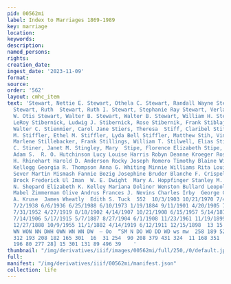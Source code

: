 ```yaml
---
pid: 00562mi
label: Index to Marriages 1869-1989
key: marriage
location: 
keywords: 
description: 
named_persons: 
rights: 
creation_date: 
ingest_date: '2023-11-09'
format: 
source: 
order: '562'
layout: cmhc_item
text: 'Stewart, Nettie E. Stewart, Othela C. Stewart, Randall Wayne Stewart, Robert
  Stewart, Ruth  Stewart, Ruth I. Stewart, Stephanie Ray Stewart, Verla Jean Stewart,
  W. Otis Stewart, Walter B. Stewart, Walter B. Stewart, William H. Stewart, William
  LeRoy Stibernick, Ludwig J. Stibernick, Rose Stibernik, Frank Stiblaj, Bernard Stickley,
  Walter C. Stienmier, Carol Jane Stiers, Theresa  Stiff, Claribel Stiffler, Charles
  M. Stiffler, Ethel M. Stiffler, Lyda Bell Stiffler, Matthew Stih, Vincent  Stiles,
  Marlene Stillebacker, Frank Stillings, William T. Stilwell, Elias Stilwell, John
  C. Stiner, Janet M. Stingley, Mary  Stipe, Florence Elizabeth Stipe, Josephine Stipel,
  Adam S.  R. O. Hutchinson Lucy Louise Harris Robyn Deanne Kroeger Rose Hinds  Charles
  H. Rhinehart Harold D. Anderson Rocky Joseph Romero Timothy Blaine Wilmot Jennie
  Kellogg Georgia R. Thompson Anna G. Whiting Minnie Williams Rita Louise Miller Marietta
  Sever Martin Mismash Fannie Bozig Josephine Bruder Blanche F. Crispell James Farris
  Brock Frederick Ul Iman  W. E. Dwight  Mary A. Hoppfinger Stanley M. Smith Horace
  N. Shepard Elizabeth K. Kelley Mariana Dolinor Wenston Bullard Leopoldina Koboska
  Mabel Zimmerman Olive Andrus Frances J. Nevins Charles Irby  George C. Moore Elof
  A. Kruse  James Wheatly  Edith S. Tuck  552  10/3/1903 10/21/1970 7/4/1985 2/8/1897
  7/2/1938 6/6/1936 6/25/1988 6/10/1973 1/19/1884 9/11/1901 4/20/1905 7/23/1898 6/15/1916
  7/31/1952 4/27/1919 8/18/1902 4/14/1907 10/21/1908 6/15/1957 5/14/1879 10/3/1883
  7/14/1906 5/17/1915 5/7/1887 8/27/1904 6/1/1908 11/23/1961 11/19/1899 7/3/1904 6/17/1886
  12/27/1888 10/9/1955 11/1/1882 4/14/1919 6/12/1911 12/15/1898  13 15  SY DWDOnN
  WN WON NN DWH OWN WN WN DW  — Oo  “SM N DO WO DD WD ws mw  258 189 520 | 359  130
  312 193 208 182 165 301  16  31 254  90 208 379 431 324  11 168 351  330 282 423
  196 80 277 28] 15 301 131 89 496 39    '
thumbnail: "/img/derivatives/iiif/images/00562mi/full/250,/0/default.jpg"
full: 
manifest: "/img/derivatives/iiif/00562mi/manifest.json"
collection: life
---
```

